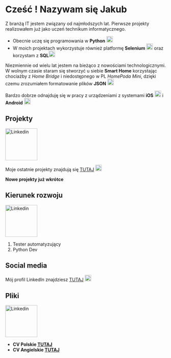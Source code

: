 # Cześć ! Nazywam się Jakub 

Z branżą IT jestem związany od najmłodszych lat. Pierwsze projekty realizowałem już jako uczeń technikum informatycznego. 

 - Obecnie uczę się programowania w **Python** <img
   src="https://upload.wikimedia.org/wikipedia/commons/thumb/c/c3/Python-logo-notext.svg/1200px-Python-logo-notext.svg.png"
   alt="Python" height="20">
 - W moich projektach wykorzystuje również  platformę **Selenium** <img
   src="https://cdn.kyotutechnology.com/2021/07/09095900/selenium.png"
   alt="selenium" height="20">  oraz korzystam z **SQL**<img
   src="https://w7.pngwing.com/pngs/931/769/png-transparent-database-icon-database-free-blue-background-blue-angle-world.png"
   alt="SQL" height="20">
   
Niezmiennie od wielu lat jestem na bieżąco z nowościami technologicznymi.
W wolnym czasie staram się stworzyć u siebie **Smart Home** korzystając chociażby z *Home Bridge* i niedostępnego w PL *HomePoda Mini*, dzięki czemu zrozumiałem formatowanie plików **JSON** <img
   src="https://cdn-icons-png.flaticon.com/512/136/136443.png"
   alt="json" height="20">

Bardzo dobrze odnajduję się w pracy z urządzeniami z systemami **iOS** <img
   src="https://icon-library.com/images/ios-icon/ios-icon-25.jpg"
   alt="ios" height="20"> i **Android** <img
   src="https://encrypted-tbn0.gstatic.com/images?q=tbn:ANd9GcQmROS_GZzxq0OLS2bfXiUmRIH25YmZ-HDAO9GbUpcEonWhs56QQUfIxBGYGpA8f4ohkhk&usqp=CAU"
   alt="android" height="20">

## Projekty
<img src="https://upload.wikimedia.org/wikipedia/commons/thumb/8/88/Noun_Project_projects_icon_1327109_cc.svg/1024px-Noun_Project_projects_icon_1327109_cc.svg.png" alt="Linkedin" height="100">

Moje ostatnie projekty znajdują się [TUTAJ](https://github.com/jakubdulak?tab=repositories) <img
   src="https://cdn-icons-png.flaticon.com/512/25/25231.png"
   alt="Linkedin" height="20">

**Nowe projekty już wkrótce** 

## Kierunek rozwoju 
<img src="https://icon-library.com/images/compass-icon-png/compass-icon-png-5.jpg" alt="Linkedin" height="100">

 1. Tester automatyzujący 
 2. Python Dev

## Social media

Mój profil LinkedIn znajdziesz [TUTAJ](https://www.linkedin.com/in/jakub-dulak/) <img
   src="https://cdn-icons-png.flaticon.com/512/174/174857.png"
   alt="Linkedin" height="20">
   
## Pliki
<img src="https://cdn-icons-png.flaticon.com/512/94/94731.png" alt="Linkedin" height="100">

 - **CV Polskie [TUTAJ](null)**  
 - **CV Angielskie [TUTAJ](null)**
